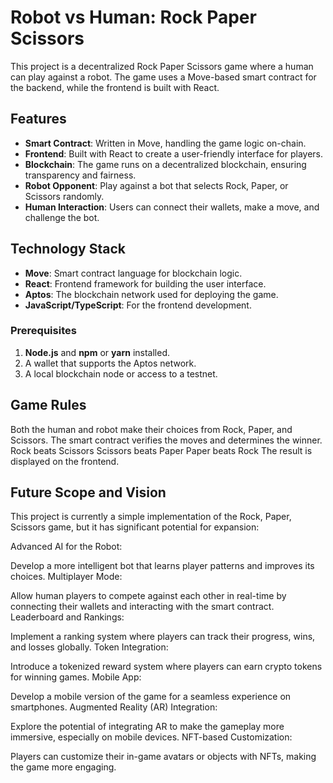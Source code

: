 # Robot vs Human: Rock Paper Scissors

This project is a decentralized Rock Paper Scissors game where a human can play against a robot. The game uses a Move-based smart contract for the backend, while the frontend is built with React.

## Features

- **Smart Contract**: Written in Move, handling the game logic on-chain.
- **Frontend**: Built with React to create a user-friendly interface for players.
- **Blockchain**: The game runs on a decentralized blockchain, ensuring transparency and fairness.
- **Robot Opponent**: Play against a bot that selects Rock, Paper, or Scissors randomly.
- **Human Interaction**: Users can connect their wallets, make a move, and challenge the bot.

## Technology Stack

- **Move**: Smart contract language for blockchain logic.
- **React**: Frontend framework for building the user interface.
- **Aptos**: The blockchain network used for deploying the game.
- **JavaScript/TypeScript**: For the frontend development.

### Prerequisites

1. **Node.js** and **npm** or **yarn** installed.
2. A wallet that supports the Aptos network.
3. A local blockchain node or access to a testnet.

## Game Rules
Both the human and robot make their choices from Rock, Paper, and Scissors.
The smart contract verifies the moves and determines the winner.
Rock beats Scissors
Scissors beats Paper
Paper beats Rock
The result is displayed on the frontend.

## Future Scope and Vision
This project is currently a simple implementation of the Rock, Paper, Scissors game, but it has significant potential for expansion:

Advanced AI for the Robot:

Develop a more intelligent bot that learns player patterns and improves its choices.
Multiplayer Mode:

Allow human players to compete against each other in real-time by connecting their wallets and interacting with the smart contract.
Leaderboard and Rankings:

Implement a ranking system where players can track their progress, wins, and losses globally.
Token Integration:

Introduce a tokenized reward system where players can earn crypto tokens for winning games.
Mobile App:

Develop a mobile version of the game for a seamless experience on smartphones.
Augmented Reality (AR) Integration:

Explore the potential of integrating AR to make the gameplay more immersive, especially on mobile devices.
NFT-based Customization:

Players can customize their in-game avatars or objects with NFTs, making the game more engaging.
